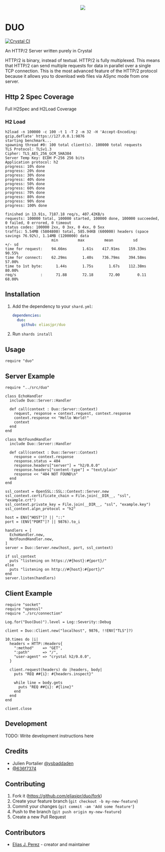 <div style="text-align:center"><img src="https://raw.githubusercontent.com/azutoolkit/duo/main/duo.png" /></div>

# DUO

[![Crystal CI](https://github.com/azutoolkit/duo/actions/workflows/crystal.yml/badge.svg?branch=main)](https://github.com/azutoolkit/duo/actions/workflows/crystal.yml)

An HTTP/2 Server written purely in Crystal

HTTP/2 is binary, instead of textual. HTTP/2 is fully multiplexed. This means that HTTP/2 can send multiple requests for data in parallel over a single TCP connection. This is the most advanced feature of the HTTP/2 protocol because it allows you to download web files via ASync mode from one server.

## Http 2 Spec Coverage

Full H2Spec and H2Load Coverage

### H2 Load

```crystal
h2load -n 100000 -c 100 -t 1 -T 2 -m 32 -H 'Accept-Encoding: gzip,deflate' https://127.0.0.1:9876
starting benchmark...
spawning thread #0: 100 total client(s). 100000 total requests
TLS Protocol: TLSv1.3
Cipher: TLS_AES_256_GCM_SHA384
Server Temp Key: ECDH P-256 256 bits
Application protocol: h2
progress: 10% done
progress: 20% done
progress: 30% done
progress: 40% done
progress: 50% done
progress: 60% done
progress: 70% done
progress: 80% done
progress: 90% done
progress: 100% done

finished in 13.91s, 7187.18 req/s, 407.42KB/s
requests: 100000 total, 100000 started, 100000 done, 100000 succeeded, 0 failed, 0 errored, 0 timeout
status codes: 100000 2xx, 0 3xx, 0 4xx, 0 5xx
traffic: 5.54MB (5804800) total, 585.94KB (600000) headers (space savings 76.92%), 1.14MB (1200000) data
                     min         max         mean         sd        +/- sd
time for request:    94.66ms       1.61s    417.91ms    159.33ms    90.55%
time for connect:    62.29ms       1.40s    736.79ms    394.58ms    57.00%
time to 1st byte:      1.44s       1.75s       1.67s    112.38ms    80.00%
req/s           :      71.88       72.18       72.00        0.11    68.00%

```

## Installation

1. Add the dependency to your `shard.yml`:

   ```yaml
   dependencies:
     duo:
       github: eliasjpr/duo
   ```

2. Run `shards install`

## Usage

```crystal
require "duo"
```

## Server Example

```crystal
require "../src/duo"

class EchoHandler
  include Duo::Server::Handler

  def call(context : Duo::Server::Context)
    request, response = context.request, context.response
    context.response << "Hello World!"
    context
  end
end

class NotFoundHandler
  include Duo::Server::Handler

  def call(context : Duo::Server::Context)
    response = context.response
    response.status = 404
    response.headers["server"] = "h2/0.0.0"
    response.headers["content-type"] = "text/plain"
    response << "404 NOT FOUND\n"
  end
end

ssl_context = OpenSSL::SSL::Context::Server.new
ssl_context.certificate_chain = File.join(__DIR__, "ssl", "example.crt")
ssl_context.private_key = File.join(__DIR__, "ssl", "example.key")
ssl_context.alpn_protocol = "h2"

host = ENV["HOST"]? || "::"
port = (ENV["PORT"]? || 9876).to_i

handlers = [
  EchoHandler.new,
  NotFoundHandler.new,
]
server = Duo::Server.new(host, port, ssl_context)

if ssl_context
  puts "listening on https://#{host}:#{port}/"
else
  puts "listening on http://#{host}:#{port}/"
end
server.listen(handlers)

```

## Client Example 

```crystal
require "socket"
require "openssl"
require "./src/connection"

Log.for("Duo(Duo)").level = Log::Severity::Debug

client = Duo::Client.new("localhost", 9876, !!ENV["TLS"]?)

10.times do |i|
  headers = HTTP::Headers{
    ":method"    => "GET",
    ":path"      => "/",
    "user-agent" => "crystal h2/0.0.0",
  }

  client.request(headers) do |headers, body|
    puts "REQ ##{i}: #{headers.inspect}"

    while line = body.gets
      puts "REQ ##{i}: #{line}"
    end
  end
end

client.close
```

## Development

TODO: Write development instructions here

## Credits

- Julien Portalier [@ysbaddaden](https://github.com/ysbaddaden)
- [@636f7374](https://github.com/636f7374) 

## Contributing

1. Fork it (<https://github.com/eliasjpr/duo/fork>)
2. Create your feature branch (`git checkout -b my-new-feature`)
3. Commit your changes (`git commit -am 'Add some feature'`)
4. Push to the branch (`git push origin my-new-feature`)
5. Create a new Pull Request

## Contributors

- [Elias J. Perez](https://github.com/eliasjpr) - creator and maintainer
